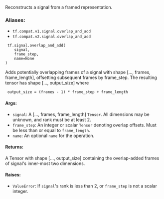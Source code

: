 
Reconstructs a signal from a framed representation.
### Aliases:
- `tf.compat.v1.signal.overlap_and_add`
- `tf.compat.v2.signal.overlap_and_add`

```
 tf.signal.overlap_and_add(
    signal,
    frame_step,
    name=None
)
```

Adds potentially overlapping frames of a signal with shape [..., frames, frame_length], offsetting subsequent frames by frame_step. The resulting tensor has shape [..., output_size] where

```
 output_size = (frames - 1) * frame_step + frame_length
```
#### Args:
- `signal`: A [..., frames, frame_length] `Tensor`. All dimensions may be unknown, and rank must be at least 2.
- `frame_step`: An integer or scalar `Tensor` denoting overlap offsets. Must be less than or equal to `frame_length`.
- `name`: An optional `name` for the operation.
#### Returns:

A Tensor with shape [..., output_size] containing the overlap-added frames of signal's inner-most two dimensions.
#### Raises:
- `ValueError`: If `signal`'s rank is less than 2, or `frame_step` is not a scalar integer.

